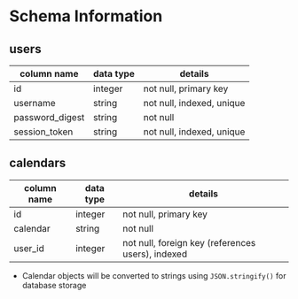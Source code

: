 # Schema Information

## users
column name     | data type | details
----------------|-----------|-----------------------
id              | integer   | not null, primary key
username        | string    | not null, indexed, unique
password_digest | string    | not null
session_token   | string    | not null, indexed, unique 

## calendars
column name | data type | details
------------|-----------|-----------------------
id          | integer   | not null, primary key
calendar    | string    | not null
user_id     | integer   | not null, foreign key (references users), indexed

- Calendar objects will be converted to strings using `JSON.stringify()` for database storage